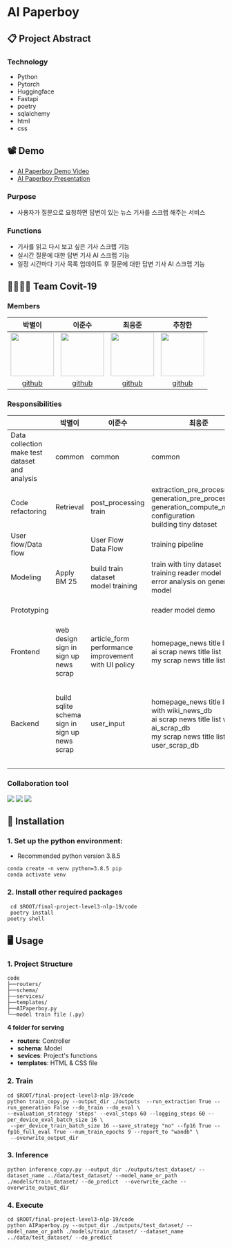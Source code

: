 # AI Paperboy

## 📋 Project Abstract

### Technology
* Python
* Pytorch
* Huggingface
* Fastapi
* poetry
* sqlalchemy
* html
* css

## 📽 Demo
* [AI Paperboy Demo Video](https://www.youtube.com/watch?v=n7oPu7vrQ8s)
* [AI Paperboy Presentation](https://docs.google.com/presentation/d/1rpgp9knamiiqs4lITZMEiixSA8sfWyvv/edit?usp=sharing&ouid=110643334622897859461&rtpof=true&sd=true)

### Purpose

* 사용자가 질문으로 요청하면 답변이 있는 뉴스 기사를 스크랩 해주는 서비스

### Functions
* 기사를 읽고 다시 보고 싶은 기사 스크랩 기능
* 실시간 질문에 대한 답변 기사 AI 스크랩 기능
* 일정 시간마다 기사 목록 업데이트 후 질문에 대한 답변 기사 AI 스크랩 기능

## 👨‍👨‍👧‍👦 Team Covit-19

### Members

| <center>박별이</center> | <center>이준수</center> | <center>최웅준</center> | <center>추창한</center>
| -------- | -------- | -------- | -------- |
| [<img src="https://i.imgur.com/1zMaAt1.png" height=100px width=100px></img>](https://github.com/ParkByeolYi) | [<img src="https://i.imgur.com/o3BFRGk.png" height=100px width=100px></img>](https://github.com/JunsooLee) | [<img src="https://i.imgur.com/GzN3ZOv.png" height=100px width=100px></img>](https://github.com/woongjoonchoi) | [<img src="https://i.imgur.com/S4cM768.png" height=100px width=100px></img>](https://github.com/cnckdgks) |
| <center>[github](https://github.com/ParkByeolYi)</center> | <center>[github](https://github.com/JunsooLee)</center> | <center>[github](https://github.com/woongjoonchoi)</center> | <center>[github](https://i.imgur.com/S4cM768.png)</center> |


### Responsibilities
|                     | 박별이 | 이준수 | 최웅준 | 추창한 |
| ------------------- | ------ | ------ | ------ | ------ |
| Data collection <br> make test dataset and analysis | common | common | common | common |
| Code refactoring    | Retrieval | post_processing <br> train |extraction_pre_process <br>generation_pre_process <br>generation_compute_metrics <br>configuration  <br>building tiny dataset  | Retrieval |
| User flow/Data flow |        | User Flow <br> Data Flow |    training pipeline    |  User Flow<br> Data Flow  |
| Modeling            | Apply BM 25       | build train dataset <br> model training | train with tiny dataset <br>training reader model <br> error analysis on generation model         |   Apply BM 25   |
| Prototyping         |        |        |  reader model demo      |  ODQA model / Batch Serving      |
| Frontend            |  web design <br> sign in <br> sign up <br> news scrap  | article_form <br>performance improvement with UI policy |  homepage_news title list <br> ai scrap news title list <br>my scrap news title list   | performance improvement with UI policy  |
| Backend             | build sqlite schema <br> sign in <br> sign up <br> news scrap | user_input |  homepage_news title list  with wiki_news_db<br> ai scrap news title list  with ai_scrap_db<br>my scrap news title list  with user_scrap_db     |  build layered architecture design <br> get article page and user_input with real time service <br> batch serving |


### Collaboration tool
<img src="https://img.shields.io/badge/Google Drive-4285F4?style=flat-square&logo=Google Drive&logoColor=white"/> <img src="https://img.shields.io/badge/MS ToDo-6264A7?style=flat-square&logo=Microsoft&logoColor=white"/> <img src="https://img.shields.io/badge/Notion-5E5E5E?style=flat-square&logo=Notion&logoColor=white"/> 

## 💾 Installation
### 1. Set up the python environment:
- Recommended python version 3.8.5

```
conda create -n venv python=3.8.5 pip
conda activate venv
```
### 2. Install other required packages

```
 cd $ROOT/final-project-level3-nlp-19/code
 poetry install
poetry shell
```

## 🖥 Usage
### 1. Project Structure
```
code
├──routers/
├──schema/
├──services/
├──templates/
├──AIPaperboy.py
└──model train file (.py)
```
**4 folder for serving**
- **routers**: Controller
- **schema**: Model
- **sevices**: Project's functions
- **templates**: HTML & CSS file

### 2. Train
```
cd $ROOT/final-project-level3-nlp-19/code
python train_copy.py --output_dir ./outputs  --run_extraction True --run_generation False --do_train --do_eval \
--evaluation_strategy 'steps' --eval_steps 60 --logging_steps 60 --per_device_eval_batch_size 16 \
 --per_device_train_batch_size 16 --save_strategy "no" --fp16 True --fp16_full_eval True --num_train_epochs 9 --report_to "wandb" \
 --overwrite_output_dir
```

### 3. Inference
```
python inference_copy.py --output_dir ./outputs/test_dataset/ --dataset_name ../data/test_dataset/ --model_name_or_path ./models/train_dataset/ --do_predict  --overwrite_cache --overwrite_output_dir
```

### 4. Execute
```
cd $ROOT/final-project-level3-nlp-19/code
python AIPaperboy.py --output_dir ./outputs/test_dataset/ --model_name_or_path ./models/train_dataset/ --dataset_name ../data/test_dataset/ --do_predict
```



